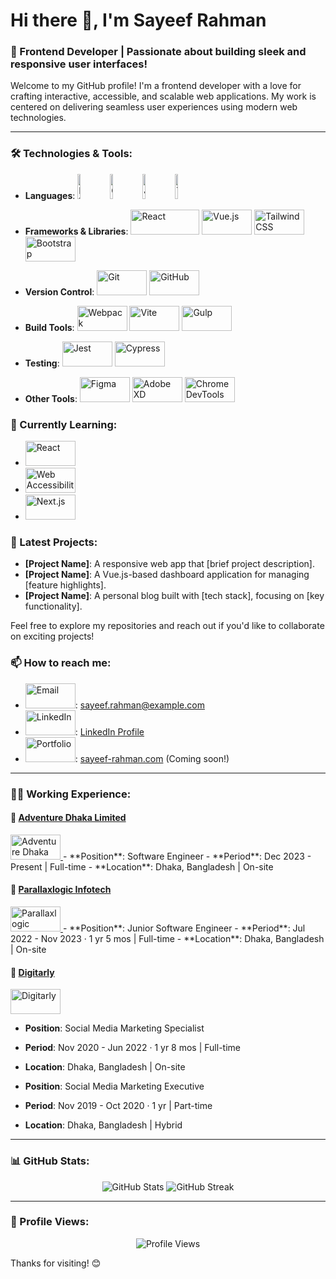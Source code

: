 # Hi there 👋, I'm Sayeef Rahman

### 🚀 Frontend Developer | Passionate about building sleek and responsive user interfaces!

Welcome to my GitHub profile! I'm a frontend developer with a love for crafting interactive, accessible, and scalable web applications. My work is centered on delivering seamless user experiences using modern web technologies.

---

### 🛠️ Technologies & Tools:
- **Languages**:
  <a href="https://developer.mozilla.org/en-US/docs/Web/HTML" target="_blank"><img src="https://img.shields.io/badge/-HTML5-E34F26?style=flat&logo=html5&logoColor=white" alt="HTML5" width="10%" height="40px"/></a>
  <a href="https://developer.mozilla.org/en-US/docs/Web/CSS" target="_blank"><img src="https://img.shields.io/badge/-CSS3-1572B6?style=flat&logo=css3&logoColor=white" alt="CSS3" width="10%" height="40px"/></a>
  <a href="https://developer.mozilla.org/en-US/docs/Web/JavaScript" target="_blank"><img src="https://img.shields.io/badge/-JavaScript-F7DF1E?style=flat&logo=javascript&logoColor=black" alt="JavaScript" width="10%"     height="40px"/></a>
  <a href="https://www.typescriptlang.org/" target="_blank"><img src="https://img.shields.io/badge/-TypeScript-3178C6?style=flat&logo=typescript&logoColor=white" alt="TypeScript" width="10%" height="40px"/></a>
  
- **Frameworks & Libraries**:
  <a href="https://reactjs.org/" target="_blank"><img src="https://img.shields.io/badge/-React-61DAFB?style=flat&logo=react&logoColor=white" alt="React" width="110px" height="40px"/></a>
  <a href="https://vuejs.org/" target="_blank"><img src="https://img.shields.io/badge/-Vue.js-4FC08D?style=flat&logo=vue.js&logoColor=white" alt="Vue.js" width="80px" height="40px"/></a>
  <a href="https://tailwindcss.com/" target="_blank"><img src="https://img.shields.io/badge/-TailwindCSS-38B2AC?style=flat&logo=tailwind-css&logoColor=white" alt="Tailwind CSS" width="80px" height="40px"/></a>
  <a href="https://getbootstrap.com/" target="_blank"><img src="https://img.shields.io/badge/-Bootstrap-563D7C?style=flat&logo=bootstrap&logoColor=white" alt="Bootstrap" width="80px" height="40px"/></a>
  
- **Version Control**:
  <a href="https://git-scm.com/" target="_blank"><img src="https://img.shields.io/badge/-Git-F05032?style=flat&logo=git&logoColor=white" alt="Git" width="80px" height="40px"/></a>
  <a href="https://github.com/" target="_blank"><img src="https://img.shields.io/badge/-GitHub-181717?style=flat&logo=github&logoColor=white" alt="GitHub" width="80px" height="40px"/></a>

- **Build Tools**:
  <a href="https://webpack.js.org/" target="_blank"><img src="https://img.shields.io/badge/-Webpack-8DD6F9?style=flat&logo=webpack&logoColor=white" alt="Webpack" width="80px" height="40px"/></a>
  <a href="https://vitejs.dev/" target="_blank"><img src="https://img.shields.io/badge/-Vite-646CFF?style=flat&logo=vite&logoColor=white" alt="Vite" width="80px" height="40px"/></a>
  <a href="https://gulpjs.com/" target="_blank"><img src="https://img.shields.io/badge/-Gulp-CF4647?style=flat&logo=gulp&logoColor=white" alt="Gulp" width="80px" height="40px"/></a>

- **Testing**:
  <a href="https://jestjs.io/" target="_blank"><img src="https://img.shields.io/badge/-Jest-C21325?style=flat&logo=jest&logoColor=white" alt="Jest" width="80px" height="40px"/></a>
  <a href="https://www.cypress.io/" target="_blank"><img src="https://img.shields.io/badge/-Cypress-17202C?style=flat&logo=cypress&logoColor=white" alt="Cypress" width="80px" height="40px"/></a>

- **Other Tools**:
  <a href="https://www.figma.com/" target="_blank"><img src="https://img.shields.io/badge/-Figma-F24E1E?style=flat&logo=figma&logoColor=white" alt="Figma" width="80px" height="40px"/></a>
  <a href="https://www.adobe.com/products/xd.html" target="_blank"><img src="https://img.shields.io/badge/-AdobeXD-FF61F6?style=flat&logo=adobe-xd&logoColor=white" alt="Adobe XD" width="80px" height="40px"/></a>
  <a href="https://developer.chrome.com/docs/devtools/" target="_blank"><img src="https://img.shields.io/badge/-ChromeDevTools-4285F4?style=flat&logo=google-chrome&logoColor=white" alt="Chrome DevTools" width="80px" height="40px"/></a>

### 🌱 Currently Learning:
- <a href="https://reactjs.org/" target="_blank"><img src="https://img.shields.io/badge/-AdvancedReact-61DAFB?style=flat&logo=react&logoColor=white" alt="React" width="80px" height="40px"/></a>
- <a href="https://www.w3.org/WAI/" target="_blank"><img src="https://img.shields.io/badge/-WebAccessibility-5E5E5E?style=flat" alt="Web Accessibility" width="80px" height="40px"/></a>
- <a href="https://nextjs.org/" target="_blank"><img src="https://img.shields.io/badge/-Next.js-000000?style=flat&logo=next.js&logoColor=white" alt="Next.js" width="80px" height="40px"/></a>

### 📝 Latest Projects:
- **[Project Name]**: A responsive web app that [brief project description].
- **[Project Name]**: A Vue.js-based dashboard application for managing [feature highlights].
- **[Project Name]**: A personal blog built with [tech stack], focusing on [key functionality].

Feel free to explore my repositories and reach out if you'd like to collaborate on exciting projects!

### 📫 How to reach me:
- <a href="mailto:sayeef.rahman@example.com" target="_blank"><img src="https://img.shields.io/badge/-Email-D14836?style=flat&logo=gmail&logoColor=white" alt="Email" width="80px" height="40px"/></a>: sayeef.rahman@example.com
- <a href="https://www.linkedin.com/in/sayeef-rahman/" target="_blank"><img src="https://img.shields.io/badge/-LinkedIn-0077B5?style=flat&logo=linkedin&logoColor=white" alt="LinkedIn" width="80px" height="40px"/></a>: [LinkedIn Profile](https://www.linkedin.com/in/sayeef-rahman/)
- <a href="https://sayeef-rahman.com" target="_blank"><img src="https://img.shields.io/badge/-Portfolio-4B5563?style=flat&logoColor=white" alt="Portfolio" width="80px" height="40px"/></a>: [sayeef-rahman.com](https://sayeef-rahman.com) (Coming soon!)

---
### 🧑‍💻 Working Experience:

#### 🚀 [Adventure Dhaka Limited](https://adventure-dhaka.com)
<a href="https://adventure-dhaka.com" target="_blank">
  <img src="https://media.licdn.com/dms/image/v2/C4E0BAQHPvz_J6XXoGA/company-logo_200_200/company-logo_200_200/0/1679468396827?e=1734566400&v=beta&t=3fT4fxyE-YGmGvYqF1IokYNNRVC_clc_5q8YBXo8hsM" alt="Adventure Dhaka Limited" width="80px" height="40px"/>
</a>
- **Position**: Software Engineer
- **Period**: Dec 2023 - Present | Full-time
- **Location**: Dhaka, Bangladesh | On-site

#### 🚀 [Parallaxlogic Infotech](https://parallaxlogic.com)
<a href="https://parallaxlogic.com" target="_blank">
  <img src="https://parallaxlogic.com/assets/img/logo.png" alt="Parallaxlogic Infotech" width="80px" height="40px"/>
</a>
- **Position**: Junior Software Engineer
- **Period**: Jul 2022 - Nov 2023 · 1 yr 5 mos | Full-time
- **Location**: Dhaka, Bangladesh | On-site

#### 🚀 [Digitarly](https://digitarly.com)
<a href="https://digitarly.com" target="_blank">
  <img src="https://media.licdn.com/dms/image/v2/C510BAQGGqvqXgYELEg/company-logo_200_200/company-logo_200_200/0/1630633447944/digitarly_logo?e=1734566400&v=beta&t=YhUiY3P21yxvadRBITfaGj0c7IPjCcZVPJerjzN7-nI" alt="Digitarly" width="80px" height="40px"/>
</a>

- **Position**: Social Media Marketing Specialist
- **Period**: Nov 2020 - Jun 2022 · 1 yr 8 mos | Full-time
- **Location**: Dhaka, Bangladesh | On-site

- **Position**: Social Media Marketing Executive
- **Period**: Nov 2019 - Oct 2020 · 1 yr | Part-time
- **Location**: Dhaka, Bangladesh | Hybrid

---

### 📊 GitHub Stats:
<p align="center">
  <img src="https://github-readme-stats.vercel.app/api?username=sayeef-rahman&show_icons=true&theme=radical" alt="GitHub Stats" />
  <img src="https://github-readme-streak-stats.herokuapp.com/?user=sayeef-rahman&theme=radical" alt="GitHub Streak" />
</p>

---

### 👀 Profile Views:
<p align="center">
  <img src="https://komarev.com/ghpvc/?username=sayeef-rahman&style=for-the-badge" alt="Profile Views" />
</p>

Thanks for visiting! 😊

